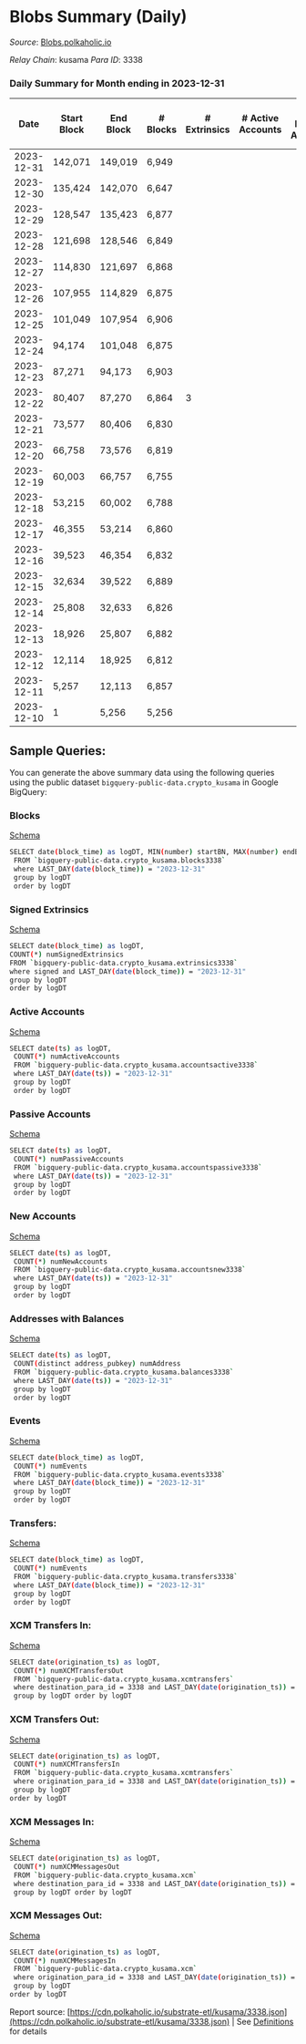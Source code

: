 # Blobs Summary (Daily)

_Source_: [Blobs.polkaholic.io](https://Blobs.polkaholic.io)

*Relay Chain*: kusama
*Para ID*: 3338



### Daily Summary for Month ending in 2023-12-31


| Date    | Start Block | End Block | # Blocks | # Extrinsics | # Active Accounts | # Passive Accounts | # New Accounts | # Addresses | # Events  | # Transfers ($USD) | # XCM Transfers In ($USD) | # XCM Transfers Out ($USD) | # XCM In | # XCM Out | Issues |
|---------|-------------|-----------|----------|--------------|-------------------|--------------------|----------------|-------------|-----------|--------------------|---------------------------|----------------------------|----------|-----------|--------|
| 2023-12-31 | 142,071 | 149,019 | 6,949 |  |  |  |  |  |  |   |   |   |  |  |  |
| 2023-12-30 | 135,424 | 142,070 | 6,647 |  |  |  |  |  |  |   |   |   |  |  |  |
| 2023-12-29 | 128,547 | 135,423 | 6,877 |  |  |  |  |  |  |   |   |   |  |  |  |
| 2023-12-28 | 121,698 | 128,546 | 6,849 |  |  |  |  |  |  |   |   |   |  |  |  |
| 2023-12-27 | 114,830 | 121,697 | 6,868 |  |  |  |  |  |  |   |   |   |  |  |  |
| 2023-12-26 | 107,955 | 114,829 | 6,875 |  |  |  |  |  |  |   |   |   |  |  |  |
| 2023-12-25 | 101,049 | 107,954 | 6,906 |  |  |  |  |  |  |   |   |   |  |  |  |
| 2023-12-24 | 94,174 | 101,048 | 6,875 |  |  |  |  |  |  |   |   |   |  |  |  |
| 2023-12-23 | 87,271 | 94,173 | 6,903 |  |  |  |  |  |  |   | 3 ($8.68) |   | 3 | 3 |  |
| 2023-12-22 | 80,407 | 87,270 | 6,864 | 3 |  |  |  | 1 | 13,757 |   |   |   |  | 1 |  |
| 2023-12-21 | 73,577 | 80,406 | 6,830 |  |  |  |  |  |  |   |   |   |  |  |  |
| 2023-12-20 | 66,758 | 73,576 | 6,819 |  |  |  |  |  |  |   |   |   |  |  |  |
| 2023-12-19 | 60,003 | 66,757 | 6,755 |  |  |  |  |  |  |   |   |   |  |  |  |
| 2023-12-18 | 53,215 | 60,002 | 6,788 |  |  |  |  |  |  |   |   |   |  |  |  |
| 2023-12-17 | 46,355 | 53,214 | 6,860 |  |  |  |  |  |  |   |   |   |  |  |  |
| 2023-12-16 | 39,523 | 46,354 | 6,832 |  |  |  |  |  |  |   |   |   |  |  |  |
| 2023-12-15 | 32,634 | 39,522 | 6,889 |  |  |  |  |  |  |   |   |   |  |  |  |
| 2023-12-14 | 25,808 | 32,633 | 6,826 |  |  |  |  |  |  |   |   |   |  |  |  |
| 2023-12-13 | 18,926 | 25,807 | 6,882 |  |  |  |  |  |  |   |   |   |  |  |  |
| 2023-12-12 | 12,114 | 18,925 | 6,812 |  |  |  |  |  |  |   |   |   |  |  |  |
| 2023-12-11 | 5,257 | 12,113 | 6,857 |  |  |  |  |  |  |   |   |   |  |  |  |
| 2023-12-10 | 1 | 5,256 | 5,256 |  |  |  |  |  | 10,512 |   |   |   |  |  |  |

## Sample Queries:
You can generate the above summary data using the following queries using the public dataset `bigquery-public-data.crypto_kusama` in Google BigQuery:


### Blocks 

[Schema](https://github.com/colorfulnotion/substrate-etl/blob/main/schema/blocks.json)

```bash
SELECT date(block_time) as logDT, MIN(number) startBN, MAX(number) endBN, COUNT(*) numBlocks 
 FROM `bigquery-public-data.crypto_kusama.blocks3338`  
 where LAST_DAY(date(block_time)) = "2023-12-31" 
 group by logDT 
 order by logDT
```

### Signed Extrinsics 

[Schema](https://github.com/colorfulnotion/substrate-etl/blob/main/schema/extrinsics.json)

```bash
SELECT date(block_time) as logDT, 
COUNT(*) numSignedExtrinsics 
FROM `bigquery-public-data.crypto_kusama.extrinsics3338`  
where signed and LAST_DAY(date(block_time)) = "2023-12-31" 
group by logDT 
order by logDT
```

### Active Accounts 

[Schema](https://github.com/colorfulnotion/substrate-etl/blob/main/schema/accountsactive.json)

```bash
SELECT date(ts) as logDT, 
 COUNT(*) numActiveAccounts 
 FROM `bigquery-public-data.crypto_kusama.accountsactive3338` 
 where LAST_DAY(date(ts)) = "2023-12-31" 
 group by logDT 
 order by logDT
```

### Passive Accounts 

[Schema](https://github.com/colorfulnotion/substrate-etl/blob/main/schema/accountspassive.json)

```bash
SELECT date(ts) as logDT, 
 COUNT(*) numPassiveAccounts 
 FROM `bigquery-public-data.crypto_kusama.accountspassive3338` 
 where LAST_DAY(date(ts)) = "2023-12-31" 
 group by logDT 
 order by logDT
```

### New Accounts 

[Schema](https://github.com/colorfulnotion/substrate-etl/blob/main/schema/accountsnew.json)

```bash
SELECT date(ts) as logDT, 
 COUNT(*) numNewAccounts 
 FROM `bigquery-public-data.crypto_kusama.accountsnew3338` 
 where LAST_DAY(date(ts)) = "2023-12-31" 
 group by logDT
 order by logDT
```

### Addresses with Balances 

[Schema](https://github.com/colorfulnotion/substrate-etl/blob/main/schema/balances.json)

```bash
SELECT date(ts) as logDT,
 COUNT(distinct address_pubkey) numAddress 
 FROM `bigquery-public-data.crypto_kusama.balances3338` 
 where LAST_DAY(date(ts)) = "2023-12-31" 
 group by logDT 
 order by logDT
```

### Events 

[Schema](https://github.com/colorfulnotion/substrate-etl/blob/main/schema/events.json)

```bash
SELECT date(block_time) as logDT, 
 COUNT(*) numEvents 
 FROM `bigquery-public-data.crypto_kusama.events3338` 
 where LAST_DAY(date(block_time)) = "2023-12-31" 
 group by logDT 
 order by logDT
```

### Transfers:

[Schema](https://github.com/colorfulnotion/substrate-etl/blob/main/schema/transfers.json)

```bash
SELECT date(block_time) as logDT, 
 COUNT(*) numEvents 
 FROM `bigquery-public-data.crypto_kusama.transfers3338` 
 where LAST_DAY(date(block_time)) = "2023-12-31" 
 group by logDT 
 order by logDT
```

### XCM Transfers In: 

[Schema](https://github.com/colorfulnotion/substrate-etl/blob/main/schema/xcmtransfers.json)

```bash
SELECT date(origination_ts) as logDT, 
 COUNT(*) numXCMTransfersOut 
 FROM `bigquery-public-data.crypto_kusama.xcmtransfers` 
 where destination_para_id = 3338 and LAST_DAY(date(origination_ts)) = "2023-12-31" 
 group by logDT order by logDT
```

### XCM Transfers Out: 

[Schema](https://github.com/colorfulnotion/substrate-etl/blob/main/schema/xcmtransfers.json)

```bash
SELECT date(origination_ts) as logDT, 
 COUNT(*) numXCMTransfersIn 
 FROM `bigquery-public-data.crypto_kusama.xcmtransfers` 
 where origination_para_id = 3338 and LAST_DAY(date(origination_ts)) = "2023-12-31" 
 group by logDT 
order by logDT
```

### XCM Messages In: 

[Schema](https://github.com/colorfulnotion/substrate-etl/blob/main/schema/xcm.json)

```bash
SELECT date(origination_ts) as logDT, 
 COUNT(*) numXCMMessagesOut 
 FROM `bigquery-public-data.crypto_kusama.xcm` 
 where destination_para_id = 3338 and LAST_DAY(date(origination_ts)) = "2023-12-31" 
 group by logDT order by logDT
```

### XCM Messages Out: 

[Schema](https://github.com/colorfulnotion/substrate-etl/blob/main/schema/xcm.json)

```bash
SELECT date(origination_ts) as logDT, 
 COUNT(*) numXCMMessagesIn 
 FROM `bigquery-public-data.crypto_kusama.xcm` 
 where origination_para_id = 3338 and LAST_DAY(date(origination_ts)) = "2023-12-31" 
 group by logDT 
order by logDT
```


Report source: [https://cdn.polkaholic.io/substrate-etl/kusama/3338.json](https://cdn.polkaholic.io/substrate-etl/kusama/3338.json) | See [Definitions](/DEFINITIONS.md) for details
